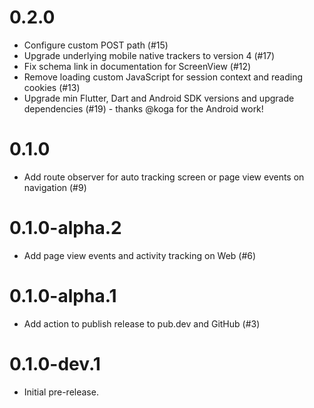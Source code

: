 # 0.2.0
* Configure custom POST path (#15)  
* Upgrade underlying mobile native trackers to version 4 (#17)  
* Fix schema link in documentation for ScreenView (#12)  
* Remove loading custom JavaScript for session context and reading cookies (#13)  
* Upgrade min Flutter, Dart and Android SDK versions and upgrade dependencies (#19) - thanks @koga for the Android work!  

# 0.1.0

* Add route observer for auto tracking screen or page view events on navigation (#9)

# 0.1.0-alpha.2

* Add page view events and activity tracking on Web (#6)

# 0.1.0-alpha.1

* Add action to publish release to pub.dev and GitHub (#3)

# 0.1.0-dev.1

* Initial pre-release.
